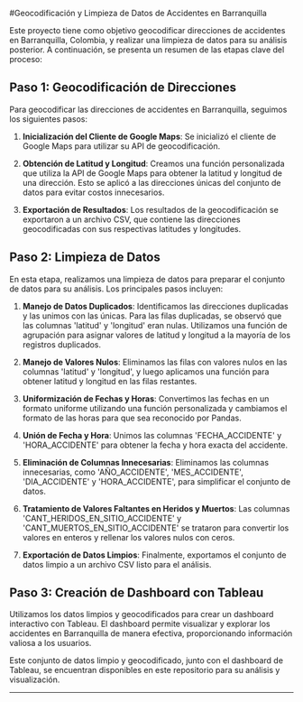 #Geocodificación y Limpieza de Datos de Accidentes en Barranquilla

Este proyecto tiene como objetivo geocodificar direcciones de accidentes en Barranquilla, Colombia, y realizar una limpieza de datos para su análisis posterior. A continuación, se presenta un resumen de las etapas clave del proceso:

## Paso 1: Geocodificación de Direcciones

Para geocodificar las direcciones de accidentes en Barranquilla, seguimos los siguientes pasos:

1. **Inicialización del Cliente de Google Maps**: Se inicializó el cliente de Google Maps para utilizar su API de geocodificación.

2. **Obtención de Latitud y Longitud**: Creamos una función personalizada que utiliza la API de Google Maps para obtener la latitud y longitud de una dirección. Esto se aplicó a las direcciones únicas del conjunto de datos para evitar costos innecesarios.

3. **Exportación de Resultados**: Los resultados de la geocodificación se exportaron a un archivo CSV, que contiene las direcciones geocodificadas con sus respectivas latitudes y longitudes.

## Paso 2: Limpieza de Datos

En esta etapa, realizamos una limpieza de datos para preparar el conjunto de datos para su análisis. Los principales pasos incluyen:

1. **Manejo de Datos Duplicados**: Identificamos las direcciones duplicadas y las unimos con las únicas. Para las filas duplicadas, se observó que las columnas 'latitud' y 'longitud' eran nulas. Utilizamos una función de agrupación para asignar valores de latitud y longitud a la mayoría de los registros duplicados.

2. **Manejo de Valores Nulos**: Eliminamos las filas con valores nulos en las columnas 'latitud' y 'longitud', y luego aplicamos una función para obtener latitud y longitud en las filas restantes.

3. **Uniformización de Fechas y Horas**: Convertimos las fechas en un formato uniforme utilizando una función personalizada y cambiamos el formato de las horas para que sea reconocido por Pandas.

4. **Unión de Fecha y Hora**: Unimos las columnas 'FECHA_ACCIDENTE' y 'HORA_ACCIDENTE' para obtener la fecha y hora exacta del accidente.

5. **Eliminación de Columnas Innecesarias**: Eliminamos las columnas innecesarias, como 'AÑO_ACCIDENTE', 'MES_ACCIDENTE', 'DIA_ACCIDENTE' y 'HORA_ACCIDENTE', para simplificar el conjunto de datos.

6. **Tratamiento de Valores Faltantes en Heridos y Muertos**: Las columnas 'CANT_HERIDOS_EN_SITIO_ACCIDENTE' y 'CANT_MUERTOS_EN_SITIO_ACCIDENTE' se trataron para convertir los valores en enteros y rellenar los valores nulos con ceros.

7. **Exportación de Datos Limpios**: Finalmente, exportamos el conjunto de datos limpio a un archivo CSV listo para el análisis.

## Paso 3: Creación de Dashboard con Tableau

Utilizamos los datos limpios y geocodificados para crear un dashboard interactivo con Tableau. El dashboard permite visualizar y explorar los accidentes en Barranquilla de manera efectiva, proporcionando información valiosa a los usuarios.

Este conjunto de datos limpio y geocodificado, junto con el dashboard de Tableau, se encuentran disponibles en este repositorio para su análisis y visualización.

---

